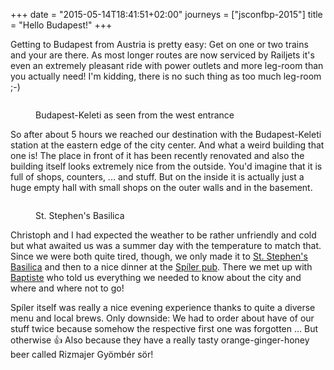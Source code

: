 +++
date = "2015-05-14T18:41:51+02:00"
journeys = ["jsconfbp-2015"]
title = "Hello Budapest!"
+++

Getting to Budapest from Austria is pretty easy: Get on one or two trains and
your are there. As most longer routes are now serviced by Railjets it's even an
extremely pleasant ride with power outlets and more leg-room than you actually
need! I'm kidding, there is no such thing as too much leg-room ;-)

<figure><img src="http://photos.h10n.me/Conferences/JSConf-Budapest-2015/i-pXH8dKb/0/XL/DSC03735-XL.jpg" alt="">
<figcaption><p>Budapest-Keleti as seen from the west entrance</p></figcaption></figure>

So after about 5 hours we reached our destination with the Budapest-Keleti
station at the eastern edge of the city center. And what a weird building that
one is! The place in front of it has been recently renovated and also the
building itself looks extremely nice from the outside. You'd imagine that it is
full of shops, counters, ... and stuff. But on the inside it is actually just a
huge empty hall with small shops on the outer walls and in the basement.

<figure><img src="http://photos.h10n.me/Conferences/JSConf-Budapest-2015/i-rtMkjtN/0/XL/DSC03740-XL.jpg" alt=""><figcaption><p>St. Stephen's Basilica</p></figcaption></figure>

Christoph and I had expected the weather to be rather unfriendly and cold but
what awaited us was a summer day with the temperature to match that. Since we
were both quite tired, though, we only made it to [St. Stephen's Basilica][1]
and then to a nice dinner at the [Spíler pub][2]. There we met up with
[Baptiste][3] who told us everything we needed to know about the city and where
and where not to go!

Spíler itself was really a nice evening experience thanks to quite a diverse
menu and local brews. Only downside: We had to order about have of our stuff
twice because somehow the respective first one was forgotten ... But otherwise 👍
Also because they have a really tasty orange-ginger-honey beer called Rizmajer
Gyömbér sör!

[1]: http://en.wikipedia.org/wiki/St._Stephen%27s_Basilica
[2]: http://spilerbp.hu
[3]: https://twitter.com/bmispelon
